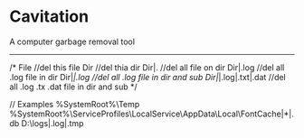 # Cavitation
A computer garbage removal tool

---  
/*
File					//del this file
Dir						//del thia dir
Dir|.					//del all file on dir
Dir|.log				//del all .log file in dir
Dir|*|.log				//del all .log file in  dir and sub
Dir|*|.log|.txt|.dat	//del all .log .tx .dat file in dir and sub
*/

// Examples
%SystemRoot%\Temp\
%SystemRoot%\ServiceProfiles\LocalService\AppData\Local\FontCache\|*|.db
D:\\logs|.log|.tmp

